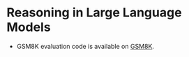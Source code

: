 # Reasoning in Large Language Models

* GSM8K evaluation code is available on [GSM8K](https://github.com/mohsenhariri/llm).